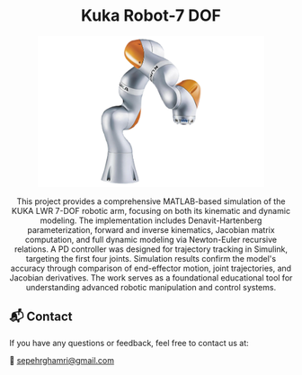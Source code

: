 <h1 align="center"> Kuka Robot-7 DOF </h1>

<p align="center">
  <img src="assets/logo2.png" width="80%"/>
</p>


<p align="center">
This project provides a comprehensive MATLAB-based simulation of the KUKA LWR 7-DOF robotic arm, focusing on both its kinematic and dynamic modeling. The implementation includes Denavit-Hartenberg parameterization, forward and inverse kinematics, Jacobian matrix computation, and full dynamic modeling via Newton-Euler recursive relations. A PD controller was designed for trajectory tracking in Simulink, targeting the first four joints. Simulation results confirm the model's accuracy through comparison of end-effector motion, joint trajectories, and Jacobian derivatives. The work serves as a foundational educational tool for understanding advanced robotic manipulation and control systems.
</p>

## 📬 Contact

If you have any questions or feedback, feel free to contact us at:

📧 sepehrghamri@gmail.com